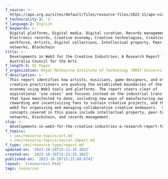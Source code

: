 ```yaml
---
f_source: >-
  https://apo.org.au/sites/default/files/resource-files/2022-11/apo-nid319849_0.pdf
f_technicality-3: '1'
f_language-2: English
f_keywords: >-
  Digital platforms, Digital media, Digital curation, Records management,
  Electronic records, Creative economy, Creative technologies, Creative
  workforce, Artists, Digital collections, Intellectual property, Peer-to-peer
  networks, Blockchain
title: >-
  Developments in Web3 for the Creative Industries: A Research Report for the
  Australia Council for the Arts
f_length-3: 92 Pages
f_organization: Royal Melbourne Institute of Technology (RMIT University)
f_description: >-
  This report identifies how artists, musicians, game designers, and other
  creative practitioners are pushing the established boundaries of the creative
  economy using Web3 tools and platforms. The report steers clear of
  aspirational ‘use cases’ and focuses instead on the industrial transformations
  that have manifested to date, including new ways of manufacturing ownership,
  rewarding and incentivizing fans to sustain creative projects, and the use of
  web3 for organizing and managing collaborative creative endeavors.  Some
  concepts covered in this piece include intellectual property, peer-to-peer
  networks, blockchain, and records management.
slug: >-
  developments-in-web3-for-the-creative-industries-a-research-report-for-the-australia-council-for-the-arts
f_topics:
  - cms/resource-topics/art.md
  - cms/resource-topics/social-impact.md
f_type: cms/resource-type/report.md
updated-on: '2023-10-20T15:21:35.302Z'
created-on: '2023-10-20T15:21:35.302Z'
published-on: '2023-10-20T15:22:08.074Z'
layout: '[resources].html'
tags: resources
---
```



